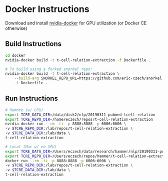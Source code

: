# Docker Instructions

Download and install [nvidia-docker](https://github.com/NVIDIA/nvidia-docker) for GPU 
utilization (or Docker CE otherwise)

## Build Instructions

```bash
cd docker
nvidia-docker build -t t-cell-relation-extraction -f Dockerfile .

# To build using a forked snorkel repo:
nvidia-docker build -t t-cell-relation-extraction \
    --build-arg SNORKEL_REPO_URL=https://github.com/eric-czech/snorkel.git#egg=snorkel \
    -f Dockerfile .
```

## Run Instructions

```bash
# Remote (w/ GPU)
export TCRE_DATA_DIR=/data/disk2/nlp/20190311-pubmed-tcell-relation
export TCRE_REPO_DIR=/home/eczech/repos/t-cell-relation-extraction
nvidia-docker run --rm -ti -p 8888:8888 -p 6006:6006 \
-v $TCRE_REPO_DIR:/lab/repos/t-cell-relation-extraction \
-v $TCRE_DATA_DIR:/lab/data \
t-cell-relation-extraction

# Local (Mac w/ no GPU)
export TCRE_DATA_DIR=/Users/eczech/data/research/hammer/nlp/20190311-pubmed-tcell-relation
export TCRE_REPO_DIR=/Users/eczech/repos/hammer/t-cell-relation-extraction
docker run --rm -ti -p 8888:8888 -p 6006:6006 \
-v $TCRE_REPO_DIR:/lab/repos/t-cell-relation-extraction \
-v $TCRE_DATA_DIR:/lab/data \
t-cell-relation-extraction
```
